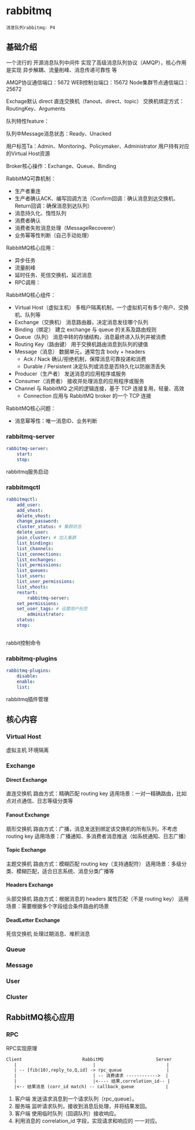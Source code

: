 # rabbitmq

`消息队列rabbitmq: P4`

## 基础介绍


一个流行的 开源消息队列中间件
实现了高级消息队列协议（AMQP），核心作用是实现 异步解耦、流量削峰、消息传递可靠性 等

AMQP协议通信端口：5672
WEB控制台端口：15672
Node集群节点通信端口：25672


Exchage默认 direct 直连交换机（fanout、direct、topic）
交换机绑定方式：RoutingKey、Arguments


队列特性feature：


队列中Message消息状态：Ready、Unacked

用户标签Ta：Admin、Monitoring、Policymaker、Administrator
用户持有对应的Virtual Host资源



Broker核心操作：Exchange、Queue、Binding


RabbitMQ可靠机制：
- 生产者重连
- 生产者确认ACK、编写回调方法（Confirm回调：确认消息到达交换机、Return回调：确保消息到达队列）
- 消息持久化、惰性队列
- 消费者确认
- 消费者失败消息处理（MessageRecoverer）
- 业务幂等性判断（自己手动处理）



RabbitMQ核心应用：
- 异步任务
- 流量削峰
- 延时任务、死信交换机、延迟消息
- RPC调用：


RabbitMQ核心组件：
- Virtual Host（虚拟主机）	多租户隔离机制，一个虚拟机可有多个用户、交换机、队列等
- Exchange（交换机）	消息路由器，决定消息发往哪个队列
- Binding（绑定）	建立 exchange 与 queue 的关系及路由规则
- Queue（队列）	消息中转的存储结构，消息最终进入队列并被消费
- Routing Key（路由键）	用于交换机路由消息到队列的键值
- Message（消息）	数据单元，通常包含 body + headers
    - Ack / Nack	确认/拒绝机制，保障消息可靠投递和消费
    - Durable / Persistent	决定队列或消息是否持久化以防崩溃丢失
- Producer（生产者）	发送消息的应用程序或服务
- Consumer（消费者）	接收并处理消息的应用程序或服务
- Channel	与 RabbitMQ 之间的逻辑连接，基于 TCP 连接复用，轻量、高效
    - Connection	应用与 RabbitMQ broker 的一个 TCP 连接


RabbitMQ核心问题：
- 消息幂等性：唯一消息ID、业务判断




### rabbitmq-server
```yaml
rabbitmq-server:
    start:
    stop:
```

rabbitmq服务启动


### rabbitmqctl
```yaml
rabbitmqctl:
    add_user:
    add_vhost:
    delete_vhost:
    change_password:
    cluster_status: # 集群状态
    delete_user:
    join_cluster: # 加入集群
    list_bindings:
    list_channels:
    list_connections:
    list_exchanges:
    list_permissions:
    list_queues:
    list_users:
    list_user_permissions:
    list_vhosts:
    restart:
        rabbitmq-server:
    set_permissions: 
    set_user_tags: # 设置用户标签
        administrator:
    status:
    stop:
    
```

rabbit控制命令





### rabbitmq-plugins
```yaml
rabbitmq-plugins:
    disable:
    enable:
    list:
```


rabbitmq插件管理



## 核心内容

### Virtual Host 

虚拟主机
环境隔离


### Exchange



#### Direct Exchange

直连交换机
路由方式：精确匹配 routing key
适用场景：一对一精确路由，比如点对点通信、日志等级分类等


#### Fanout Exchange

扇形交换机
路由方式：广播，消息发送到绑定该交换机的所有队列，不考虑 routing key
适用场景：广播通知、多消费者消息推送（如系统通知、日志广播）



#### Topic Exchange

主题交换机
路由方式：模糊匹配 routing key（支持通配符）
适用场景：多级分类、模糊匹配，适合日志系统、消息分类广播等


#### Headers Exchange

头部交换机
路由方式：根据消息的 headers 属性匹配（不是 routing key）
适用场景：需要根据多个字段组合条件路由的场景



#### DeadLetter Exchange

死信交换机
处理过期消息、堆积消息


### Queue






### Message




### User





### Cluster



## RabbitMQ核心应用



### RPC

RPC实现原理
```txt
Client                       RabbitMQ                    Server
   |                             |                           |
   | -- [fib(10),reply_to,Q,id] -> rpc_queue                 |
   |                             | -- 消费请求 ------------>  |
   |                             |<---- 结果,correlation_id-- |
   |<-- 结果消息 (corr_id match) -- callback_queue            |
```
1. 客户端 发送请求消息到一个请求队列（rpc_queue）。
2. 服务端 监听请求队列，接收到消息后处理，并将结果发回。
3. 客户端 使用临时队列（回调队列）接收响应。
4. 利用消息的 correlation_id 字段，实现请求和响应的 一一对应。
